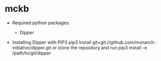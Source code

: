# mckb


* Required python packages:
    * Dipper

* Installing Dipper with PIP3
pip3 install git+git://github.com/monarch-initiative/dipper.git
or clone the repository and run
pip3 install -e /path/to/git/dipper
